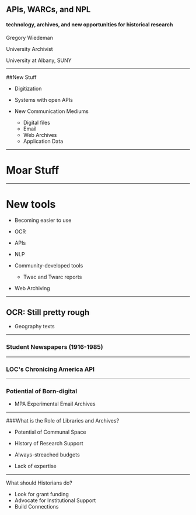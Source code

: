 ## APIs, WARCs, and NPL
#### technology, archives, and new opportunities for historical research



Gregory Wiedeman

University Archivist

University at Albany, SUNY

---

##New Stuff

* Digitization
* Systems with open APIs

* New Communication Mediums
	* Digital files
	* Email
	* Web Archives
	* Application Data

	
---

# Moar Stuff


---

# New tools

* Becoming easier to use

* OCR
* APIs
* NLP
* Community-developed tools
	* Twac and Twarc reports
* Web Archiving


---

## OCR: Still pretty rough

* Geography texts

---

### Student Newspapers (1916-1985)


---

### LOC's Chronicing America API


---

### Potiential of Born-digital

* MPA Experimental Email Archives



---

###What is the Role of Libraries and Archives?

* Potential of Communal Space
* History of Research Support

* Always-streached budgets
* Lack of expertise

---

What should Historians do?

* Look for grant funding
* Advocate for Institutional Support
* Build Connections